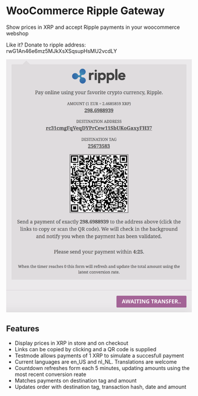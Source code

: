 WooCommerce Ripple Gateway
==========

Show prices in XRP and accept Ripple payments in your woocommerce webshop

Like it? Donate to ripple address: rwG1An46e6mz5MJkXsXSqsupHsMU2vcdLY


![Screenshot1](/assets/screenshot-1.png?raw=true "Checkout")


## Features
- Display prices in XRP in store and on checkout
- Links can be copied by clicking and a QR code is supplied 
- Testmode allows payments of 1 XRP to simulate a succesfull payment
- Current languages are en_US and nl_NL. Translations are welcome
- Countdown refreshes form each 5 minutes, updating amounts using the most recent conversion reate
- Matches payments on destination tag and amount
- Updates order with destination tag, transaction hash, date and amount